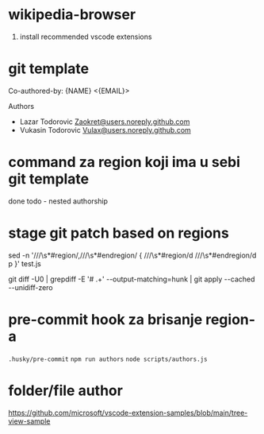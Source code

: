 # wikipedia-browser

1. install recommended vscode extensions

# git template

Co-authored-by: {NAME} <{EMAIL}>

Authors

- Lazar Todorovic <Zaokret@users.noreply.github.com>
- Vukasin Todorovic <Vulax@users.noreply.github.com>

# command za region koji ima u sebi git template

done
todo - nested authorship

# stage git patch based on regions

sed -n '/\/\/\s*#region/,/\/\/\s*#endregion/ {
/\/\/\s*#region/d
/\/\/\s*#endregion/d
p
}' test.js

git diff -U0 | grepdiff -E '# .+' --output-matching=hunk | git apply --cached --unidiff-zero

# pre-commit hook za brisanje region-a

`.husky/pre-commit`
`npm run authors`
`node scripts/authors.js`

# folder/file author

https://github.com/microsoft/vscode-extension-samples/blob/main/tree-view-sample